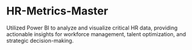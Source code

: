 # HR-Metrics-Master
Utilized Power BI to analyze and visualize critical HR data, providing actionable insights for workforce management, talent optimization, and strategic decision-making.
